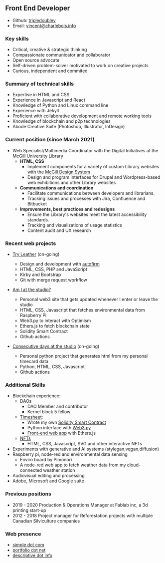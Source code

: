 ## Front End Developer
  
- Github: [tripledoublev](https://github.com/tripledoublev/)
- Email: [vincent@charlebois.info](mailto:vincentcharlebois@gmail.com)


### Key skills  
- Critical, creative & strategic thinking  
- Compassionate communicator and collaborator
- Open source advocate
- Self-driven problem-solver motivated to work on creative projects
- Curious, independent and commited


### Summary of technical skills
- Expertise in HTML and CSS
- Experience in Javascript and React
- Knowledge of Python and Linux command line
- Experience with Jekyll 
- Proficient with collaborative development and remote working tools
- Knowledge of blockchain and p2p technologies
- Abode Creative Suite (Photoshop, Illustrator, InDesign)


### Current position (since March 2021)
- Web Specialist/Multimedia Coordinator with the Digital Initiatives at the McGill University Library
    * **HTML, CSS** 
        - Implement components for a variety of custom Library websites with the [McGill Design System](https://gitlab.ncs.mcgill.ca/wsg-public/mcgill-ds) 
        - Design and program interfaces for Drupal and Wordpress-based web exhibitions and other Library websites 
    * **Communications and coordination**
        - Facilitate communications between developers and librarians.
        - Tracking issues and processes with Jira, Confluence and Bitbucket
    * **Improvements, best practices and redesigns**
        - Ensure the Library's websites meet the latest accessibility standards.
        - Tracking and visualizations of usage statistics
        - Content audit and UX research

 
### Recent web projects
* [Try Leather](https://tryleather.net) (on-going)
    - Design and development with [autofirm](https://autofirm.biz)
    - HTML, CSS, PHP and JavaScript
    - Kirby and Bootstrap
    - Git with merge request workflow
    
    
* [Am I at the studio?](https://vincent.charlebois.info/am-i/)
    - Personal web3 site that gets updated whenever I enter or leave the studio
    - HTML, CSS, Javascript that fetches environmental data from Raspberry Pi
    - Web3.py to interact with Optimism
    - Ethers.js to fetch blockchain state
    - Solidity Smart Contract
    - Github actions

  
* [Consecutive days at the studio](https://vincent.charlebois.info/consecutive-days/) (on-going)
    - Personal python project that generates html from my personal timecard data
    - Python, HTML, CSS, Javascript
    - Github actions

### Additional Skills
- Blockchain experience: 
    * DAOs
        - DAO Member and contributor
        - Kernel block 5 fellow
    * [Timesheet](#recent-web-projects):
        - Wrote my own [Solidity Smart Contract](https://optimistic.etherscan.io/address/0xaf6c153972fbc7d67feaa9f9d1d08f3c13f79773#code)
        - Python interface with [Web3.py](https://github.com/tripledoublev/timesheet/blob/master/w3py/toggle.py)
        - [Front-end web app](https://vincent.charlebois.info/am-i) with Ethers.js
    * [NFTs](https://vncnt.xyz)
        - HTML, CSS, Javascript, SVG and other interactive NFTs
- Experiments with generative and AI systems (stylegan,vqgan,diffusion)
- Raspberry pi, node-red and environmental data sensing
    * Enviro board by Pimonori
    * A node-red web app to fetch weather data from my cloud-connected weather station
- Audiovisual editing and processing
- Adobe, Microsoft and Google suite

### Previous positions 
 - 2019 - 2020 Production & Operations Manager at Fablab inc, a 3d printing start-up
 - 2012 - 2018 Project manager for Reforestation projects with multiple Canadian Silviculture companies

### Web presence
- [simple dot com](https://vincentcharlebois.com)  
- [portfolio dot net](https://vincentcharlebois.net)  
- [descriptive dot info](https://vincent.charlebois.info)  
